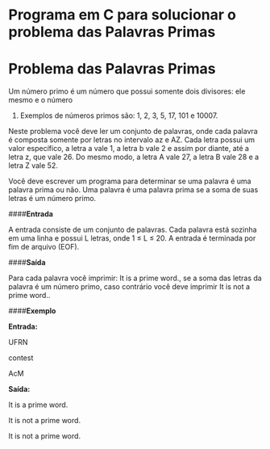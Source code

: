 # Programa em C para solucionar o problema das Palavras Primas

# Problema das Palavras Primas

Um número primo é um número que possui somente dois divisores: ele mesmo e o número
1. Exemplos de números primos são: 1, 2, 3, 5, 17, 101 e 10007.

Neste problema você deve ler um conjunto de palavras, onde cada palavra é composta
somente por letras no intervalo a­z e A­Z. Cada letra possui um valor específico, a letra a
vale 1, a letra b vale 2 e assim por diante, até a letra z, que vale 26. Do mesmo modo, a letra
A vale 27, a letra B vale 28 e a letra Z vale 52.

Você deve escrever um programa para determinar se uma palavra é uma palavra prima ou
não. Uma palavra é uma palavra prima se a soma de suas letras é um número primo.


####**Entrada**

A entrada consiste de um conjunto de palavras. Cada palavra está sozinha em uma linha e
possui L letras, onde 1 ≤ L ≤ 20. A entrada é terminada por fim de arquivo (EOF).

####**Saída**

Para cada palavra você imprimir: It is a prime word., se a soma das letras da palavra é um número primo, caso contrário você deve imprimir It is not a prime word..

####**Exemplo**

**Entrada:**

UFRN

contest

AcM

**Saída:**

It is a prime word.

It is not a prime word.

It is not a prime word.

